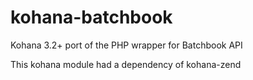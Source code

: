 kohana-batchbook
================

Kohana 3.2+ port of the PHP wrapper for Batchbook API

This kohana module had a dependency of kohana-zend
